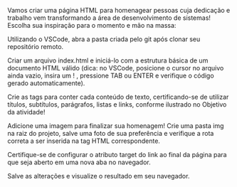Vamos criar uma página HTML para homenagear pessoas cuja dedicação e trabalho vem transformando a área de desenvolvimento de sistemas! Escolha sua inspiração para o momento e mão na massa:

Utilizando o VSCode, abra a pasta criada pelo git após clonar seu repositório remoto.

Criar um arquivo index.html e iniciá-lo com a estrutura básica de um documento HTML válido (dica: no VSCode, posicione o cursor no arquivo ainda vazio, insira um  ! , pressione TAB ou ENTER e verifique o código gerado automaticamente).

Crie as tags para conter cada conteúdo de texto, certificando-se de utilizar títulos, subtítulos, parágrafos, listas e links, conforme ilustrado no Objetivo da atividade!

Adicione uma imagem para finalizar sua homenagem! Crie uma pasta img na raiz do projeto, salve uma foto de sua preferência e verifique a rota correta a ser inserida na tag HTML correspondente.

Certifique-se de configurar o atributo target do link ao final da página para que seja aberto em uma nova aba no navegador.

Salve as alterações e visualize o resultado em seu navegador.
